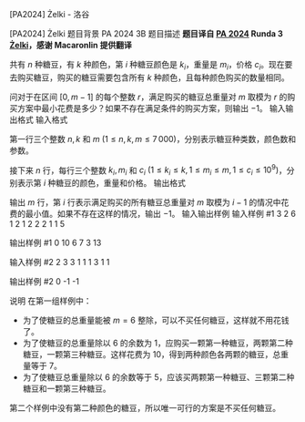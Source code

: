 



[PA2024] Żelki - 洛谷














[PA2024] Żelki
题目背景
PA 2024 3B
题目描述
**题目译自 [PA 2024](https://sio2.mimuw.edu.pl/c/pa-2024-1/dashboard/) Runda 3 [Żelki](https://sio2.mimuw.edu.pl/c/pa-2024-1/p/zel/)，感谢 Macaronlin 提供翻译**

共有 $n$ 种糖豆，有 $k$ 种颜色，第 $i$ 种糖豆颜色是 $k_i$，重量是 $m_i$，价格 $c_i$。现在要去购买糖豆，购买的糖豆需要包含所有 $k$ 种颜色，且每种颜色购买的数量相同。

问对于在区间 $[0,m-1]$ 的每个整数 $r$，满足购买的糖豆总重量对 $m$ 取模为 $r$ 的购买方案中最小花费是多少？如果不存在满足条件的购买方案，则输出 $-1$。
输入输出格式
输入格式

第一行三个整数 $n,k$ 和 $m\ (1\le n,k,m\le 7\,000)$，分别表示糖豆种类数，颜色数和参数。

接下来 $n$ 行，每行三个整数 $k_i,m_i$ 和 $c_i\ (1\le k_i\le k,1\le m_i\le m,1\le c_i\le 10^9)$，分别表示第 $i$ 种糖豆的颜色，重量和价格。
输出格式

输出 $m$ 行，第 $i$ 行表示满足购买的所有糖豆总重量对 $m$ 取模为 $i-1$ 的情况中花费的最小值。如果不存在这样的情况，输出 $-1$。
输入输出样例
输入样例 #1
3 2 6
1 2 1
2 2 2
1 1 5

输出样例 #1
0
10
6
7
3
13

输入样例 #2
2 3 3
1 1 1
3 1 1

输出样例 #2
0
-1
-1

说明
在第一组样例中：

- 为了使糖豆的总重量能被 $m = 6$ 整除，可以不买任何糖豆，这样就不用花钱了。
- 为了使糖豆的总重量除以 $6$ 的余数为 $1$，应购买一颗第一种糖豆，两颗第二种糖豆，一颗第三种糖豆。这样花费为 $10$，得到两种颜色各两颗的糖豆，总重量等于 $7$。
- 为了使糖豆总重量除以 $6$ 的余数等于 $5$，应该买两颗第一种糖豆、三颗第二种糖豆和一颗第三种糖豆。

第二个样例中没有第二种颜色的糖豆，所以唯一可行的方案是不买任何糖豆。






